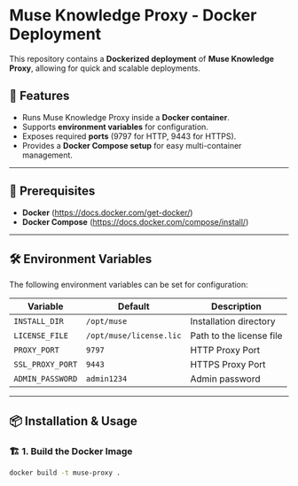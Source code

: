 # Muse Knowledge Proxy - Docker Deployment

This repository contains a **Dockerized deployment** of **Muse Knowledge Proxy**, allowing for quick and scalable deployments.

## 🚀 Features
- Runs Muse Knowledge Proxy inside a **Docker container**.
- Supports **environment variables** for configuration.
- Exposes required **ports** (9797 for HTTP, 9443 for HTTPS).
- Provides a **Docker Compose setup** for easy multi-container management.

---

## 📜 Prerequisites
- **Docker** (https://docs.docker.com/get-docker/)
- **Docker Compose** (https://docs.docker.com/compose/install/)

---

## 🛠 Environment Variables

The following environment variables can be set for configuration:

| Variable             | Default  | Description |
|----------------------|---------|-------------|
| `INSTALL_DIR`       | `/opt/muse` | Installation directory |
| `LICENSE_FILE`      | `/opt/muse/license.lic` | Path to the license file |
| `PROXY_PORT`        | `9797` | HTTP Proxy Port |
| `SSL_PROXY_PORT`    | `9443` | HTTPS Proxy Port |
| `ADMIN_PASSWORD`    | `admin1234` | Admin password |

---

## 📦 Installation & Usage

### 🏗 **1. Build the Docker Image**
```sh
docker build -t muse-proxy .
```